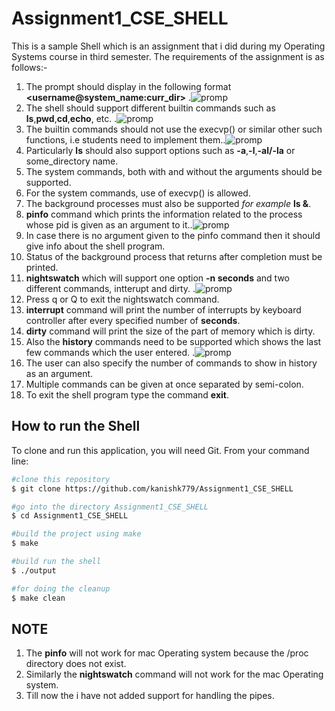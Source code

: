 # Assignment1_CSE_SHELL

This is a sample Shell which is an assignment that i did during my Operating Systems course in third semester.
The requirements of the assignment is as follows:-

1. The prompt should display in the following format **<username@system_name:curr_dir>** .![promp](https://github.com/kanishk779/Assignment1_CSE_SHELL/blob/master/Resources/prompt.png)   
2. The shell should support different builtin commands such as **ls**,**pwd**,**cd**,**echo**, etc. .![promp](https://github.com/kanishk779/Assignment1_CSE_SHELL/blob/master/Resources/pwdLs.png)  
3. The builtin commands should not use the execvp() or similar other such functions, i.e students need to implement them..![promp](https://github.com/kanishk779/Assignment1_CSE_SHELL/blob/master/Resources/echo.png)   
4. Particularly **ls** should also support options such as **-a**,**-l**,**-al/-la** or some_directory name.  
5. The system commands, both with and without the arguments should be supported.  
6. For the system commands, use of execvp() is allowed.  
7. The background processes must also be supported _for example_ **ls &**.  
8. **pinfo** command which prints the information related to the process whose pid is given as an argument to it..![promp](https://github.com/kanishk779/Assignment1_CSE_SHELL/blob/master/Resources/pinfo.png)   
9. In case there is no argument given to the pinfo command then it should give info about the shell program.  
10. Status of the background process that returns after completion must be printed.  
11. **nightswatch** which will support one option **-n seconds** and two different commands, intterupt and dirty.  .![promp](https://github.com/kanishk779/Assignment1_CSE_SHELL/blob/master/Resources/nightswatch.png) 
12. Press q or Q to exit the nightswatch command.
13. **interrupt** command will print the number of interrupts by keyboard controller after every specified number of **seconds**.  
14. **dirty** command will print the size of the part of memory which is dirty.  
15. Also the **history** commands need to be supported which shows the last few commands which the user entered. 
.![promp](https://github.com/kanishk779/Assignment1_CSE_SHELL/blob/master/Resources/History.png)   
16. The user can also specify the number of commands to show in history as an argument.
17. Multiple commands can be given at once separated by semi-colon. 
18. To exit the shell program type the command **exit**.

## How to run the Shell

To clone and run this application, you will need Git. From your command line:

``` bash
#clone this repository 
$ git clone https://github.com/kanishk779/Assignment1_CSE_SHELL

#go into the directory Assignment1_CSE_SHELL
$ cd Assignment1_CSE_SHELL

#build the project using make
$ make

#build run the shell 
$ ./output

#for doing the cleanup
$ make clean
```

## NOTE

1. The **pinfo** will not work for mac Operating system because the /proc directory does not exist.
2. Similarly the **nightswatch** command will not work for the mac Operating system.
3. Till now the i have not added support for handling the pipes.


 
